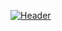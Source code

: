 <!--[![Header](https://raw.githubusercontent.com/estherkang14/<OWNER>/<OWNER>/githubheader.png "Header")](https://linkedin.com/in/esther-kang/) 
[![Header](https://github.com/estherkang14/estherkang14/blob/master/githubheader.png)](https://linkedin.com/in/esther-kang/)
--> 

[![Header](https://github.com/estherkang14/estherkang14/master/githubheader.png)](https://linkedin.com/in/esther-kang/)


<!--
**estherkang14/estherkang14** is a ✨ _special_ ✨ repository because its `README.md` (this file) appears on your GitHub profile.

Here are some ideas to get you started:

- 🔭 I’m currently working on ...
- 🌱 I’m currently learning ...
- 👯 I’m looking to collaborate on ...
- 🤔 I’m looking for help with ...
- 💬 Ask me about ...
- 📫 How to reach me: ...
- 😄 Pronouns: ...
- ⚡ Fun fact: ...
-->
